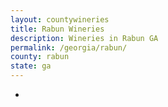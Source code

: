 ```yaml
---
layout: countywineries
title: Rabun Wineries
description: Wineries in Rabun GA
permalink: /georgia/rabun/
county: rabun
state: ga
---
```

-
